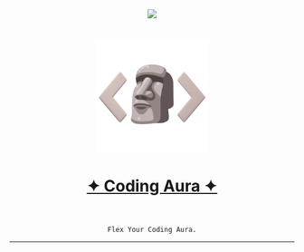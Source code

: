 <div align="center"> 
<a href="https://www.devdisplay.org/" target="_blank"><img src="./public/PoweredByDevDisplay.png" width="300px" /></a>
</div></br></br>

<div align="center">
    <img src="/public/assets/CodingAura.png" alt="Coding Aura" width="200px" />
  <br><h1 align="center"><a href="https://codingaura.vercel.app/"><strong>✦ Coding Aura ✦</strong></a></h1><br>
  
  `Flex Your Coding Aura.`
</div><hr>
